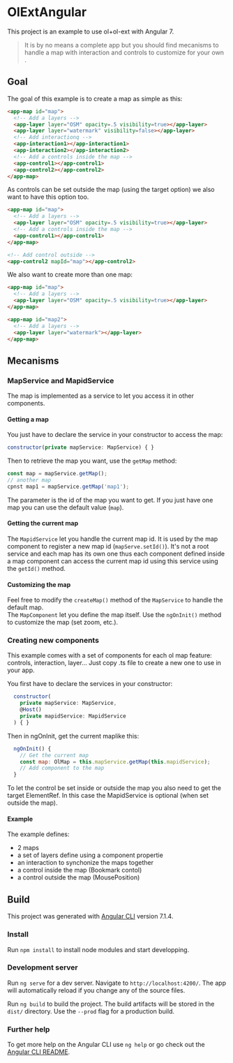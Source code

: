 # OlExtAngular

This project is an example to use ol+ol-ext with Angular 7.

> It is by no means a complete app but you should find mecanisms to handle a map with interaction and controls to customize for your own .

## Goal

The goal of this example is to create a map as simple as this:

````html
<app-map id="map">
  <!-- Add a layers -->
  <app-layer layer="OSM" opacity=.5 visibility=true></app-layer>
  <app-layer layer="watermark" visibility=false></app-layer>
  <!-- Add interactionq -->
  <app-interaction1></app-interaction1>
  <app-interaction2></app-interaction2>
  <!-- Add a controls inside the map -->
  <app-control1></app-control1>
  <app-control2></app-control2>
</app-map>
````

As controls can be set outside the map (using the target option) we also want to have this option too.
````html
<app-map id="map">
  <!-- Add a layers -->
  <app-layer layer="OSM" opacity=.5 visibility=true></app-layer>
  <!-- Add a controls inside the map -->
  <app-control1></app-control1>
</app-map>

<!-- Add control outside -->
<app-control2 mapId="map"></app-control2>
````

We also want to create more than one map:
````html
<app-map id="map">
  <!-- Add a layers -->
  <app-layer layer="OSM" opacity=.5 visibility=true></app-layer>
</app-map>

<app-map id="map2">
  <!-- Add a layers -->
  <app-layer layer="watermark"></app-layer>
</app-map>
````

## Mecanisms

### MapService and MapidService

The map is implemented as a service to let you access it in other components.    

#### Getting a map
You just have to declare the service in your constructor to access the map:
````javascript
constructor(private mapService: MapService) { }
````
Then to retrieve the map you want, use the `getMap` method:
````javascript
const map = mapService.getMap();
// another map
cpnst map1 = mapService.getMap('map1');
````
The parameter is the id of the map you want to get. If you just have one map you can use the default value (`map`).

#### Getting the current map

The `MapidService` let you handle the current map id. 
It is used by the map component to register a new map id (`mapServe.setId()`).
It's not a root service and each map has its own one thus each component defined inside a map component can access the current map id using this service using the `getId()` method.


#### Customizing the map

Feel free to modify the `createMap()` method of the `MapService` to handle the default map.    
The `MapComponent` let you define the map itself. Use the `ngOnInit()` method to customize the map (set zoom, etc.).

### Creating new components

This example comes with a set of components for each ol map feature: controls, interaction, layer...
Just copy .ts file to create a new one to use in your app.

You first have to declare the services in your constructor:
````javascript
  constructor(
    private mapService: MapService,
    @Host()
    private mapidService: MapidService
  ) { }
````
Then in ngOnInit, get the current maplike this:
````javascript
  ngOnInit() {
    // Get the current map
    const map: OlMap = this.mapService.getMap(this.mapidService);
    // Add component to the map
  }
````

To let the control be set inside or outside the map you also need to get the target ElementRef. In this case the MapidService is optional (when set outside the map).

#### Example

The example defines:
* 2 maps 
* a set of layers define using a component propertie
* an interaction to synchonize the maps together
* a control inside the map (Bookmark contol)
* a control outside the map (MousePosition)

## Build

This project was generated with [Angular CLI](https://github.com/angular/angular-cli) version 7.1.4.

### Install

Run `npm install` to install node modules and start developping.

### Development server

Run `ng serve` for a dev server. Navigate to `http://localhost:4200/`. The app will automatically reload if you change any of the source files.

Run `ng build` to build the project. The build artifacts will be stored in the `dist/` directory. Use the `--prod` flag for a production build.

### Further help

To get more help on the Angular CLI use `ng help` or go check out the [Angular CLI README](https://github.com/angular/angular-cli/blob/master/README.md).
